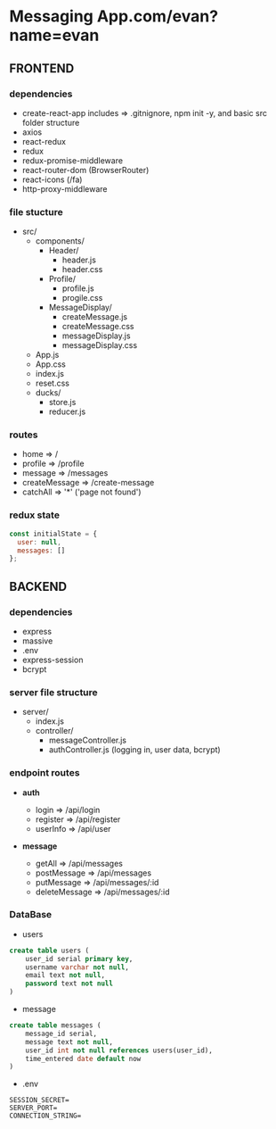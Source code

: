 # Messaging App.com/evan?name=evan

## FRONTEND

### dependencies

- create-react-app includes => .gitnignore, npm init -y, and basic src folder structure
- axios
- react-redux
- redux
- redux-promise-middleware
- react-router-dom (BrowserRouter)
- react-icons (/fa)
- http-proxy-middleware

### file stucture

- src/
  - components/
    - Header/
      - header.js
      - header.css
    - Profile/
      - profile.js
      - progile.css
    - MessageDisplay/
      - createMessage.js
      - createMessage.css
      - messageDisplay.js
      - messageDisplay.css
  - App.js
  - App.css
  - index.js
  - reset.css
  - ducks/
    - store.js
    - reducer.js

### routes

- home => /
- profile => /profile
- message => /messages
- createMessage => /create-message
- catchAll => '\*' ('page not found')

### redux state

```js
const initialState = {
  user: null,
  messages: []
};
```

## BACKEND

### dependencies

- express
- massive
- .env
- express-session
- bcrypt

### server file structure

- server/
  - index.js
  - controller/
    - messageController.js
    - authController.js (logging in, user data, bcrypt)

### endpoint routes

- **auth**

  - login => /api/login
  - register => /api/register
  - userInfo => /api/user

- **message**
  - getAll => /api/messages
  - postMessage => /api/messages
  - putMessage => /api/messages/:id
  - deleteMessage => /api/messages/:id

### DataBase

- users

```sql
create table users (
    user_id serial primary key,
    username varchar not null,
    email text not null,
    password text not null
)
```

- message

```sql
create table messages (
    message_id serial,
    message text not null,
    user_id int not null references users(user_id),
    time_entered date default now
)
```

- .env

```text
SESSION_SECRET=
SERVER_PORT=
CONNECTION_STRING=
```
